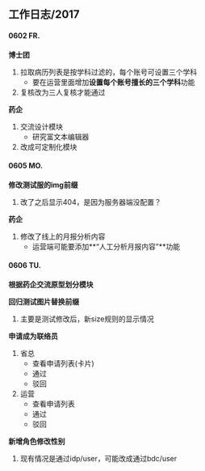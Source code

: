## 工作日志/2017

#### 0602 FR.

**博士团**

1. 拉取病历列表是按学科过滤的，每个账号可设置三个学科
    * 要在运营里面增加**设置每个账号擅长的三个学科**功能
2. 复核改为三人复核才能通过

**药企**

1. 交流设计模块
    * 研究富文本编辑器
2. 改成可定制化模块

#### 0605 MO.

**修改测试服的img前缀**

1. 改了之后显示404，是因为服务器端没配置？

**药企**

1. 修改了线上的月报分析内容
    * 运营端可能要添加**“人工分析月报内容”**功能

#### 0606 TU.

**根据药企交流原型划分模块**

**回归测试图片替换前缀**

1. 主要是测试修改后，新size规则的显示情况

**申请成为联络员**

1. 省总
    * 查看申请列表(卡片)
    * 通过
    * 驳回
2. 运营
    * 查看申请列表
    * 通过
    * 驳回

**新增角色修改性别**

1. 现有情况是通过idp/user，可能改成通过bdc/user

